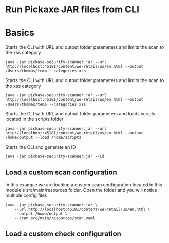 # Run Pickaxe JAR files from CLI 

# Basics
Starts the CLI with URL and output folder parameters and limits the scan to the xss category

    java -jar pickaxe-security-scanner.jar --url http://localhost:45181/content/we-retail/us/en.html --output /Users/thomas/temp --categories xss
    
Starts the CLI with URL and output folder parameters and limits the scan to the xss category

    java -jar pickaxe-security-scanner.jar --url http://localhost:45181/content/we-retail/us/en.html --output /Users/thomas/temp --categories xss

Starts the CLI with URL and output folder parameters and loads scripts located in the scripts folder    
    
    java -jar pickaxe-security-scanner.jar --url http://localhost:45181/content/we-retail/us/en.html --output /home/output --load /home/scripts
    
Starts the CLI and generate an ID    
    
    java -jar pickaxe-security-scanner.jar --id 

## Load a custom scan configuration

In this example we are loading a custom scan configuration located in this module's src/main/resources folder.
Open the folder and you will notice multiple config files

    java -jar pickaxe-security-scanner.jar \
        --url http://localhost:45181/content/we-retail/us/en.html \
        --output /home/output \
        --scan src/main/resources/scan.yaml

## Load a custom check configuration